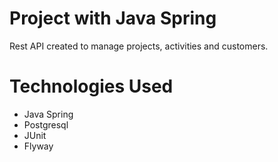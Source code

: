 # Project with Java Spring #
Rest API created to manage projects, activities and customers.
# Technologies Used #
- Java Spring
- Postgresql
- JUnit
- Flyway

